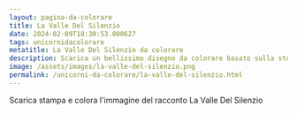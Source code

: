 ```yaml
---
layout: pagina-da-colorare
title: La Valle Del Silenzio
date: 2024-02-09T18:30:53.000627
tags: unicornidacolorare
metatitle: La Valle Del Silenzio da colorare
description: Scarica un bellissimo disegno da colorare basato sulla storia La Valle Del Silenzio
image: /assets/images/la-valle-del-silenzio.png
permalink: /unicorni-da-colorare/la-valle-del-silenzio.html
---
```

Scarica stampa e colora l'immagine del racconto La Valle Del Silenzio
